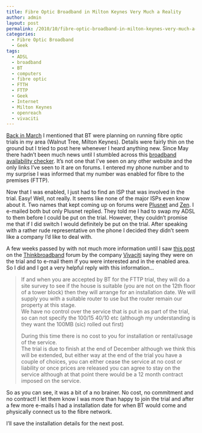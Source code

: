 ```yaml
---
title: Fibre Optic Broadband in Milton Keynes Very Much a Reality
author: admin
layout: post
permalink: /2010/10/fibre-optic-broadband-in-milton-keynes-very-much-a-reality/
categories:
  - Fibre Optic Broadband
  - Geek
tags:
  - ADSL
  - broadband
  - BT
  - computers
  - fibre optic
  - FTTH
  - FTTP
  - Geek
  - Internet
  - Milton Keynes
  - openreach
  - vivaciti
---
```

<a href="http://louishoughton.com/geek/openreach-fibre-optic-broadband-trials/" target="_blank">Back in March</a> I mentioned that BT were planning on running fibre optic trials in my area (Walnut Tree, Milton Keynes). Details were fairly thin on the ground but I tried to post here whenever I heard anything new. Since May there hadn&#8217;t been much news until I stumbled across this <a href="http://www.dslchecker.bt.com/adsl/ADSLChecker.TelephoneNumberOutput" target="_blank">broadband availability checker</a>. It&#8217;s not one that I&#8217;ve seen on any other website and the only links I&#8217;ve seen to it are on forums. I entered my phone number and to my surprise I was informed that my number was enabled for fibre to the premises (FTTP).

Now that I was enabled, I just had to find an ISP that was involved in the trial. Easy! Well, not really. It seems like none of the major ISPs even know about it. Two names that kept coming up on forums were <a href="http://www.google.co.uk/aclk?sa=L&ai=Cqh5yiDqnTKukE5my4gaewujRDLT3_8ABpPXpthXLmqx1CAAQASgCUMitn1dgu76ug9AKyAEBqQJVQKDCOJC6PqoEGU_QYACZ5U5W5Wph4w_194-qEeUxec8XjAc&sig=AGiWqtySHz6amBgLQMWW73K-7rFCqVq2fQ&adurl=http://clickserve.uk.dartsearch.net/link/click%3Flid%3D43000000133031956%26ds_s_kwgid%3D58000000005876217%26ds_e_adid%3D5659071876%26ds_e_matchtype%3Dsearch%26ds_url_v%3D2" target="_blank">Plusnet</a> and <a href="http://www.zen.co.uk/" target="_blank">Zen</a>. I e-mailed both but only Plusnet replied. They told me I had to swap my ADSL to them before I could be put on the trial. However, they couldn&#8217;t promise me that if I did switch I would definitely be put on the trial. After speaking with a rather rude representative on the phone I decided they didn&#8217;t seem like a company I&#8217;d like to deal with.

A few weeks passed by with not much more information until I saw <a href="http://forums.thinkbroadband.com/otherbb/3894294-fttp-availability-in-mk.html#Post3898576" target="_blank">this post</a> on the <a href="http://www.thinkbroadband.com/" target="_blank">Thinkbroadband</a> forum by the company <a href="http://www.vivaciti.net/" target="_blank">Vivaciti</a> saying they were on the trial and to e-mail them if you were interested and in the enabled area. So I did and I got a very helpful reply with this information&#8230;

> If and when you are accepted by BT for the FTTP trial, they will do a site survey to see if the house is suitable (you are not on the 12th floor of a tower block) then they will arrange for an installation date. We will supply you with a suitable router to use but the router remain our property at this stage.  
> We have no control over the service that is put in as part of the trial, so can not specify the 100/15 40/10 etc (although my understanding is they want the 100MB (sic) rolled out first)
> 
> During this time there is no cost to you for installation or rental/usage of the service.  
> The trial is due to finish at the end of December although we think this will be extended, but either way at the end of the trial you have a couple of choices, you can either cease the service at no cost or liability or once prices are released you can agree to stay on the service although at that point there would be a 12 month contract imposed on the service.

So as you can see, it was a bit of a no brainer. No cost, no commitment and no contract! I let them know I was more than happy to join the trial and after a few more e-mails I had a installation date for when BT would come and physically connect us to the fibre network.

I&#8217;ll save the installation details for the next post.